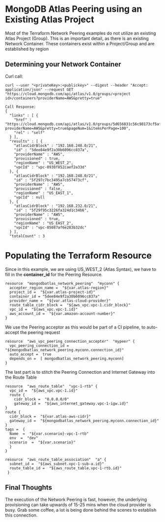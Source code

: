 MongoDB Atlas Peering using an Existing Atlas Project
===========================================

Most of the Terraform Network Peering examples do not utilize an existing Atlas Project (Group).  This is an important detail, as there is an existing Network Container.  These containers exist within a Project/Group and are established by region

Determining your Network Container
--------------

Curl call:
```
curl --user "<privateKey>:<publickey>" --digest --header "Accept: application/json" --request GET "https://cloud.mongodb.com/api/atlas/v1.0/groups/<project id>/containers?providerName=AWS&pretty=true"
```

```
Call Response:
{
  "links" : [ {
    "href" : "https://cloud.mongodb.com/api/atlas/v1.0/groups/5d656831c56c98173cf5af4b/containers?providerName=AWS&pretty=true&pageNum=1&itemsPerPage=100",
    "rel" : "self"
  } ],
  "results" : [ {
    "atlasCidrBlock" : "192.168.240.0/21",
    "id" : "5dee84e9f2a30b6096cc837a",
    "providerName" : "AWS",
    "provisioned" : true,
    "regionName" : "US_WEST_2",
    "vpcId" : "vpc-0930f852caef2a33d"
  }, {
    "atlasCidrBlock" : "192.168.248.0/21",
    "id" : "5f297c7bc3495a7cb57473cf",
    "providerName" : "AWS",
    "provisioned" : false,
    "regionName" : "US_EAST_1",
    "vpcId" : null
  }, {
    "atlasCidrBlock" : "192.168.232.0/21",
    "id" : "5f29f95c3226fa324d1c34b6",
    "providerName" : "AWS",
    "provisioned" : true,
    "regionName" : "US_EAST_2",
    "vpcId" : "vpc-05087af6e283b32dc"
  } ],
  "totalCount" : 3

```
# Populating the Terraform Resource
Since in this example, we are using US_WEST_2 (Atlas Syntax), we have to fill in the **container_id** for the Peering Resource.
```
resource  "mongodbatlas_network_peering"  "myconn" {
  accepter_region_name =  "${var.atlas-region}"
  project_id =  "${var.atlas-project-id}"
  container_id = "5dee84e9f2a30b6096cc837a"
  provider_name =  "${var.atlas-cloud-provider}"
  route_table_cidr_block =  "${aws_vpc.vpc-1.cidr_block}"
  vpc_id =  "${aws_vpc.vpc-1.id}"
  aws_account_id =  "${var.amazon-account-number}"
}
```

We use the Peering acceptor as this would be part of a CI pipeline, to auto-accept the peering request
```
resource  "aws_vpc_peering_connection_accepter"  "mypeer" {
  vpc_peering_connection_id =  "${mongodbatlas_network_peering.myconn.connection_id}"
  auto_accept =  true
  depends_on =  [ mongodbatlas_network_peering.myconn]
}
```

The last part is to stitch the Peering Connection and Internet Gateway into the Route Table

```
resource  "aws_route_table"  "vpc-1-rtb" {
  vpc_id =  "${aws_vpc.vpc-1.id}"
  route {
    cidr_block =  "0.0.0.0/0"
    gateway_id =  "${aws_internet_gateway.vpc-1-igw.id}"
}
route {
  cidr_block =  "${var.atlas-aws-cidr}"
  gateway_id =  "${mongodbatlas_network_peering.myconn.connection_id}"
}
tags =  {
  Name  =  "${var.scenario}-vpc-1-rtb"
  env  =  "dev"
  scenario  =  "${var.scenario}"
  }
}

resource  "aws_route_table_association"  "a" {
  subnet_id =  "${aws_subnet.vpc-1-sub-a.id}"
  route_table_id =  "${aws_route_table.vpc-1-rtb.id}"
 }
```

Final Thoughts
------------

The execution of the Network Peering is fast, however, the underlying provisioning can take upwards of 15-25 mins when the cloud provider is busy.  Grab some coffee, a lot is being done behind the scenes to establish this connection.

